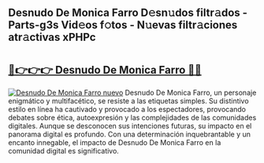 ## Desnudo De Monica Farro D𝚎sn𝚞dos filtr𝚊dos - Parts-g3s Vid𝚎os f𝚘tos - N𝚞evas filtr𝚊ciones atr𝚊ctivas xPHPc

# <h2><a href="http://mbbcyw3.tromn.icu/?c=Desnudo+De+Monica+Farro">🔗👉👉👉 Desnudo De Monica Farro 🔗🔗</a></h2>

[![Desnudo De Monica Farro nuevo](https://i.imgur.com/pEAQMta.gif)](http://mbbcyw3.tromn.icu/?c=Desnudo+De+Monica+Farro)
Desnudo De Monica Farro, un personaje enigmático y multifacético, se resiste a las etiquetas simples. Su distintivo estilo en línea ha cautivado y provocado a los espectadores, provocando debates sobre ética, autoexpresión y las complejidades de las comunidades digitales. Aunque se desconocen sus intenciones futuras, su impacto en el panorama digital es profundo. Con una determinación inquebrantable y un encanto innegable, el impacto de Desnudo De Monica Farro en la comunidad digital es significativo.
